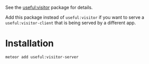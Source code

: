 See the [useful:visitor](https://github.com/usefulio/visitor) package for details.

Add this package instead of `useful:visitor` if you want
to serve a `useful:visitor-client` that is being served by a different
app.

# Installation

`meteor add useful:visitor-server`